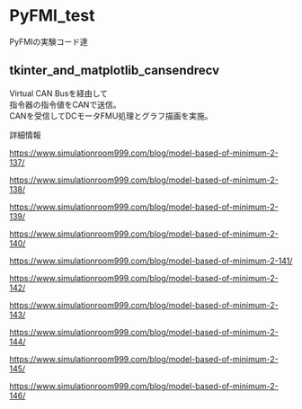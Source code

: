 # PyFMI_test
PyFMIの実験コード達

## tkinter_and_matplotlib_cansendrecv

Virtual CAN Busを経由して  
指令器の指令値をCANで送信。  
CANを受信してDCモータFMU処理とグラフ描画を実施。

詳細情報

https://www.simulationroom999.com/blog/model-based-of-minimum-2-137/

https://www.simulationroom999.com/blog/model-based-of-minimum-2-138/

https://www.simulationroom999.com/blog/model-based-of-minimum-2-139/

https://www.simulationroom999.com/blog/model-based-of-minimum-2-140/

https://www.simulationroom999.com/blog/model-based-of-minimum-2-141/

https://www.simulationroom999.com/blog/model-based-of-minimum-2-142/

https://www.simulationroom999.com/blog/model-based-of-minimum-2-143/

https://www.simulationroom999.com/blog/model-based-of-minimum-2-144/

https://www.simulationroom999.com/blog/model-based-of-minimum-2-145/

https://www.simulationroom999.com/blog/model-based-of-minimum-2-146/

